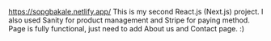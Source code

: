 https://sopgbakale.netlify.app/
This is my second React.js (Next.js) project. 
I also used Sanity for product management and Stripe for paying method.
Page is fully functional, just need to add About us and Contact page. :)
